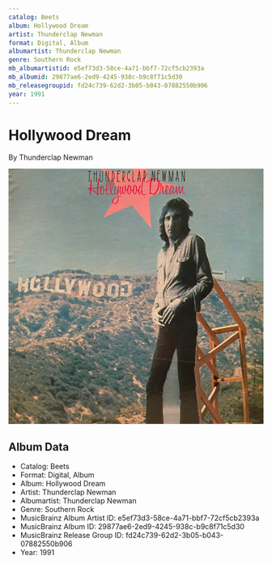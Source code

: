 ```yaml
---
catalog: Beets
album: Hollywood Dream
artist: Thunderclap Newman
format: Digital, Album
albumartist: Thunderclap Newman
genre: Southern Rock
mb_albumartistid: e5ef73d3-58ce-4a71-bbf7-72cf5cb2393a
mb_albumid: 29877ae6-2ed9-4245-938c-b9c8f71c5d30
mb_releasegroupid: fd24c739-62d2-3b05-b043-07882550b906
year: 1991
---
```


# Hollywood Dream

By Thunderclap Newman

![](../../assets/beetscovers/Thunderclap_Newman-Hollywood_Dream.jpg)

## Album Data

- Catalog: Beets
- Format: Digital, Album
- Album: Hollywood Dream
- Artist: Thunderclap Newman
- Albumartist: Thunderclap Newman
- Genre: Southern Rock
- MusicBrainz Album Artist ID: e5ef73d3-58ce-4a71-bbf7-72cf5cb2393a
- MusicBrainz Album ID: 29877ae6-2ed9-4245-938c-b9c8f71c5d30
- MusicBrainz Release Group ID: fd24c739-62d2-3b05-b043-07882550b906
- Year: 1991

